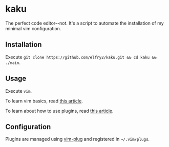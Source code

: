 # kaku
The perfect code editor--not. It's a script to automate the installation of my minimal vim configuration.

## Installation
Execute ```git clone https://github.com/elfry2/kaku.git && cd kaku && ./main```.

## Usage
Execute ```vim```.

To learn vim basics, read [this article](https://www.linuxfoundation.org/blog/blog/classic-sysadmin-vim-101-a-beginners-guide-to-vim).

To learn about how to use plugins, read [this article](https://opensource.com/article/20/2/how-install-vim-plugins).

## Configuration
Plugins are managed using [vim-plug](https://github.com/junegunn/vim-plug) and registered in ```~/.vim/plugs```.
